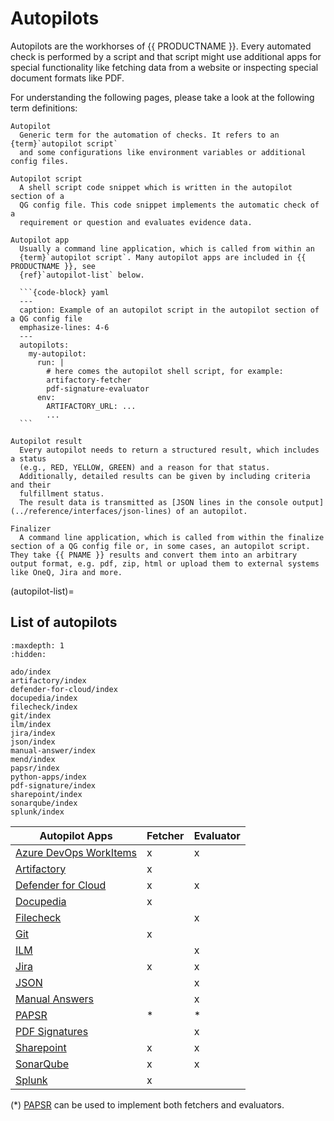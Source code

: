 <!--
SPDX-FileCopyrightText: 2024 grow platform GmbH

SPDX-License-Identifier: MIT
-->

# Autopilots

Autopilots are the workhorses of {{ PRODUCTNAME }}. Every automated check is performed
by a script and that script might use additional apps for special functionality
like fetching data from a website or inspecting special document formats like PDF.

For understanding the following pages, please take a look at the following term definitions:

````{glossary}
Autopilot
  Generic term for the automation of checks. It refers to an {term}`autopilot script`
  and some configurations like environment variables or additional config files.

Autopilot script
  A shell script code snippet which is written in the autopilot section of a
  QG config file. This code snippet implements the automatic check of a
  requirement or question and evaluates evidence data.

Autopilot app
  Usually a command line application, which is called from within an
  {term}`autopilot script`. Many autopilot apps are included in {{ PRODUCTNAME }}, see
  {ref}`autopilot-list` below.

  ```{code-block} yaml
  ---
  caption: Example of an autopilot script in the autopilot section of a QG config file
  emphasize-lines: 4-6
  ---
  autopilots:
    my-autopilot:
      run: |
        # here comes the autopilot shell script, for example:
        artifactory-fetcher
        pdf-signature-evaluator
      env:
        ARTIFACTORY_URL: ...
        ...
  ```

Autopilot result
  Every autopilot needs to return a structured result, which includes a status
  (e.g., RED, YELLOW, GREEN) and a reason for that status.
  Additionally, detailed results can be given by including criteria and their
  fulfillment status.
  The result data is transmitted as [JSON lines in the console output](../reference/interfaces/json-lines) of an autopilot.

Finalizer
  A command line application, which is called from within the finalize section of a QG config file or, in some cases, an autopilot script. They take {{ PNAME }} results and convert them into an arbitrary output format, e.g. pdf, zip, html or upload them to external systems like OneQ, Jira and more.
````

(autopilot-list)=

## List of autopilots

```{toctree}
:maxdepth: 1
:hidden:

ado/index
artifactory/index
defender-for-cloud/index
docupedia/index
filecheck/index
git/index
ilm/index
jira/index
json/index
manual-answer/index
mend/index
papsr/index
python-apps/index
pdf-signature/index
sharepoint/index
sonarqube/index
splunk/index
```

| Autopilot Apps                                 | Fetcher | Evaluator |
| ---------------------------------------------- | ------- | --------- |
| [Azure DevOps WorkItems](ado/index)            | x       | x         |
| [Artifactory](artifactory/index)               | x       |           |
| [Defender for Cloud](defender-for-cloud/index) | x       | x         |
| [Docupedia](docupedia/index)                   | x       |           |
| [Filecheck](filecheck/index)                   |         | x         |
| [Git](git/index)                               | x       |           |
| [ILM](ilm/index)                               |         | x         |
| [Jira](jira/index)                             | x       | x         |
| [JSON](json/index)                             |         | x         |
| [Manual Answers](manual-answer/index)          |         | x         |
| [PAPSR](papsr/index)                           | *       | *         |
| [PDF Signatures](pdf-signature/index)          |         | x         |
| [Sharepoint](sharepoint/index)                 | x       | x         |
| [SonarQube](sonarqube/index)                   | x       | x         |
| [Splunk](splunk/index)                         | x       |           |

(*) [PAPSR](papsr/index) can be used to implement both fetchers and evaluators.
